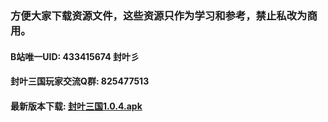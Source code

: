 ### 方便大家下载资源文件，这些资源只作为学习和参考，禁止私改为商用。

#### B站唯一UID: 433415674  封叶彡

#### 封叶三国玩家交流Q群: 825477513

#### 最新版本下载:  [封叶三国1.0.4.apk](https://github.com/XihOfFy/FYSG_Release/releases/download/v1.0.4-alpha/Game1.0.4.apk)


